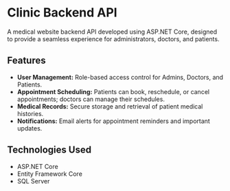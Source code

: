 # Clinic Backend API

A medical website backend API developed using ASP.NET Core, designed to provide a seamless experience for administrators, doctors, and patients.

## Features

- **User Management:** Role-based access control for Admins, Doctors, and Patients.
- **Appointment Scheduling:** Patients can book, reschedule, or cancel appointments; doctors can manage their schedules.
- **Medical Records:** Secure storage and retrieval of patient medical histories.
- **Notifications:** Email alerts for appointment reminders and important updates.

## Technologies Used

- ASP.NET Core
- Entity Framework Core
- SQL Server
